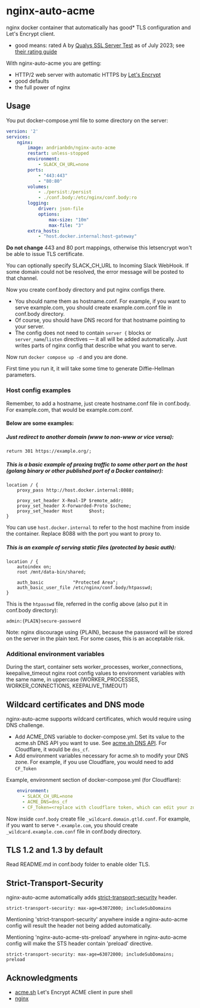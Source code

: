 # nginx-auto-acme

nginx docker container that automatically has good* TLS configuration and Let's Encrypt client. 

* good means: rated A by [Qualys SSL Server Test](https://www.ssllabs.com/ssltest/) as of July 2023; see [their rating guide](https://github.com/ssllabs/research/wiki/SSL-Server-Rating-Guide)

With nginx-auto-acme you are getting:
- HTTP/2 web server with automatic HTTPS by [Let's Encrypt](https://letsencrypt.org/)
- good defaults 
- the full power of nginx

## Usage 

You put docker-compose.yml file to some directory on the server: 

```yaml  
version: '2'
services:
    nginx:
        image: andrianbdn/nginx-auto-acme 
        restart: unless-stopped
        environment:
            - SLACK_CH_URL=none
        ports:
            - "443:443"
            - "80:80"
        volumes:
            - ./persist:/persist
            - ./conf.body:/etc/nginx/conf.body:ro
        logging:
            driver: json-file
            options:
                max-size: "10m"
                max-file: "3"
        extra_hosts:
            - "host.docker.internal:host-gateway"
```

**Do not change** 443 and 80 port mappings, otherwise this letsencrypt won't be able to issue TLS certificate. 

You can optionally specify SLACK_CH_URL to Incoming Slack WebHook. If some domain could not be resolved, the error message will be posted to that channel.

Now you create conf.body directory and put nginx configs there. 
- You should name them as hostname.conf. For example, if you want to serve example.com, you should create example.com.conf file in conf.body directory.
- Of course, you should have DNS record for that hostname pointing to your server.
- The config does not need to contain `server {` blocks or `server_name`/`listen` directives — it all will be added automatically. Just writes parts of nginx config
that describe what you want to serve.

Now run `docker compose up -d` and you are done.

First time you run it, it will take some time to generate Diffie-Hellman parameters.

### Host config examples 

Remember, to add a hostname, just create hostname.conf file in conf.body. For example.com, that would be example.com.conf. 

#### Below are some examples:

##### Just redirect to another domain (www to non-www or vice versa):
```
return 301 https://example.org/;
```


##### This is a basic example of proxing traffic to some other port on the host (golang binary or other published port of a Docker container): 

```
location / {
    proxy_pass http://host.docker.internal:8088;

    proxy_set_header X-Real-IP $remote_addr;
    proxy_set_header X-Forwarded-Proto $scheme;
    proxy_set_header Host      $host;
}
```
You can use `host.docker.internal` to refer to the host machine from inside the container. Replace 8088 with the port you want to proxy to.

##### This is an example of serving static files (protected by basic auth):

```
location / {
    autoindex on;
    root /mnt/data-bin/shared;
        
    auth_basic           "Protected Area";
    auth_basic_user_file /etc/nginx/conf.body/htpasswd;
}
```

This is the `htpasswd` file, referred in the config above (also put it in conf.body directory): 

```
admin:{PLAIN}secure-password
```

Note: nginx discourage using {PLAIN}, because the password will be stored on the server in the plain text. For some cases, this is an acceptable risk.


### Additional environment variables 

During the start, container sets worker_processes, worker_connections, keepalive_timeout nginx root config values to 
environment variables with the same name, in uppercase (WORKER_PROCESSES, WORKER_CONNECTIONS, KEEPALIVE_TIMEOUT)


## Wildcard certificates and DNS mode 

nginx-auto-acme supports wildcard certificates, which would require using DNS challenge.

- Add ACME_DNS variable to docker-compose.yml. Set its value to the acme.sh DNS API you want to use.
See [acme.sh DNS API](https://github.com/acmesh-official/acme.sh/wiki/dnsapi#dns_cf). For Cloudflare, it would be `dns_cf`.
- Add environment variables necessary for acme.sh to modify your DNS zone. For example, if you use Cloudflare, you would need to add `CF_Token`

Example, environment section of docker-compose.yml (for Cloudflare):

```yaml
    environment:
      - SLACK_CH_URL=none
      - ACME_DNS=dns_cf
      - CF_Token=<replace with cloudflare token, which can edit your zone(s)>
```

Now inside `conf.body` create file `_wildcard.domain.gtld.conf`. 
For example, if you want to serve `*.example.com`, you should create `_wildcard.example.com.conf` file in conf.body directory.

## TLS 1.2 and 1.3 by default  

Read README.md in conf.body folder to enable older TLS.

## Strict-Transport-Security

nginx-auto-acme automatically adds [strict-transport-security](https://developer.mozilla.org/en-US/docs/Web/HTTP/Headers/Strict-Transport-Security) header.

```
strict-transport-security: max-age=63072000; includeSubDomains
```

Mentioning 'strict-transport-security' anywhere inside a nginx-auto-acme config will result the header not being added automatically.

Mentioning 'nginx-auto-acme-sts-preload' anywhere in nginx-auto-acme config will make the STS header contain 'preload' directive. 

```
strict-transport-security: max-age=63072000; includeSubDomains; preload
```



## Acknowledgments 

- [acme.sh](https://github.com/Neilpang/acme.sh) Let's Encrypt ACME client in pure shell 
- [nginx](https://nginx.org)
